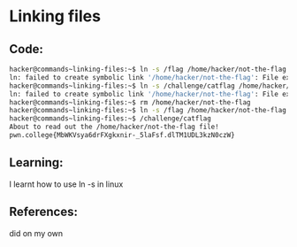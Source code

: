 # Linking files
## Code:
```bash
hacker@commands~linking-files:~$ ln -s /flag /home/hacker/not-the-flag
ln: failed to create symbolic link '/home/hacker/not-the-flag': File exists
hacker@commands~linking-files:~$ ln -s /challenge/catflag /home/hacker/not-the-flag
ln: failed to create symbolic link '/home/hacker/not-the-flag': File exists
hacker@commands~linking-files:~$ rm /home/hacker/not-the-flag
hacker@commands~linking-files:~$ ln -s /flag /home/hacker/not-the-flag
hacker@commands~linking-files:~$ /challenge/catflag
About to read out the /home/hacker/not-the-flag file!
pwn.college{MbWKVsya6drFXgkxnir-_5laFsf.dlTM1UDL3kzN0czW}
```
## Learning:
 I learnt how to use ln -s in linux
## References:
 did on my own
